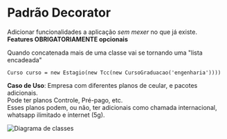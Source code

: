 # Padrão Decorator

Adicionar funcionalidades a aplicação *sem mexer* no que já existe.  
**Features OBRIGATORIAMENTE opcionais**

Quando concatenada mais de uma classe vai se tornando uma "lista encadeada"

```Curso curso = new Estagio(new Tcc(new CursoGraduacao('engenharia'))))```

**Caso de Uso**: Empresa com diferentes planos de ceular, e pacotes adicionais.  
Pode ter planos Controle, Pré-pago, etc.  
Esses planos podem, ou não, ter adicionais como chamada internacional, whatsapp ilimitado e internet (5g).

![Diagrama de classes](decorator.png)